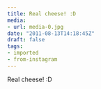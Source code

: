 ```yaml
---
title: Real cheese! :D
media:
- url: media-0.jpg
date: "2011-08-13T14:18:45Z"
draft: false
tags:
- imported
- from-instagram
---
```

Real cheese\! :D
